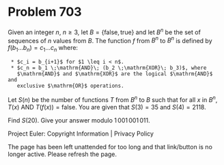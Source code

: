 #   Problem 703

   Given an integer $n$, $n \geq 3$, let $B=\{\mathrm{false},\mathrm{true}\}$
   and let $B^n$ be the set of sequences of $n$ values from $B$. The function
   $f$ from $B^n$ to $B^n$ is defined by $f(b_1 \dots b_n) = c_1 \dots c_n$
   where:

     * $c_i = b_{i+1}$ for $1 \leq i < n$.
     * $c_n = b_1 \;\mathrm{AND}\; (b_2 \;\mathrm{XOR}\; b_3)$, where
       $\mathrm{AND}$ and $\mathrm{XOR}$ are the logical $\mathrm{AND}$ and
       exclusive $\mathrm{OR}$ operations.

   Let $S(n)$ be the number of functions $T$ from $B^n$ to $B$ such that for
   all $x$ in $B^n$, $T(x) ~\mathrm{AND}~ T(f(x)) = \mathrm{false}$. You are
   given that $S(3) = 35$ and $S(4) = 2118$.

   Find $S(20)$. Give your answer modulo $1\,001\,001\,011$.

   Project Euler: Copyright Information | Privacy Policy

   The page has been left unattended for too long and that link/button is no
   longer active. Please refresh the page.
